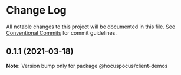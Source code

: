 # Change Log

All notable changes to this project will be documented in this file.
See [Conventional Commits](https://conventionalcommits.org) for commit guidelines.

## 0.1.1 (2021-03-18)

**Note:** Version bump only for package @hocuspocus/client-demos
